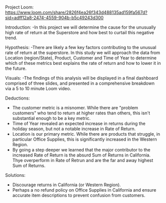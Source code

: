 Project Loom: https://www.loom.com/share/2826f4ea26f343d488135ad159fa567d?sid=adff12a8-2474-4559-904b-b5c49243d300

Introduction:
-In this project we will determine the cause for the unusually high rate of return at the Superstore and how best to curtail this negative trend.

Hypothesis:
-There are likely a few key factors contributing to the unusual rate of return at the superstore. 
In this study we will approach the data from Location (region/State), Product, Customer and Time of Year to determine which of these metrics best explains the rate of return and how to lower it in the future.

Visuals:
-The findings of this analysis will be displayed in a final dashboard comprised of three slides, and presented in a comprehensive breakdown via a 5 to 10 minute Loom video.

Deductions:
- The customer metric is a misnomer. While there are "problem customers" who tend to return at higher rates than others, this isn't substantial enough to be a key metric.
- Time of Year revealed an expected increase in returns during the holiday season, but not a notable increase in Rate of Return.
- Location is our primary metric. While there are products that struggle, in particular Office Supplies, this is significantly increased in the Western Region.
- By going a step deeper we learned that the major contributor to the increased Rate of Return is the absurd Sum of Returns in California. Thye overperform in Rate of Retrun and are the far and away highest Sum of Returns.

Solutions:
- Discourage returns in California (or Western Region).
- Perhaps a no refund policy on Office Supplies in California and ensure accurate item descriptions to prevent confusion from customers.
  
